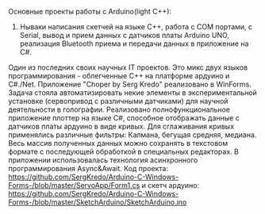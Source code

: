 Основные проекты работы с Arduino(light C++):

1. Нываки написания скетчей на языке C++, работа с COM портами, с Serial, вывод и прием данных с датчиков платы Arduino UNO, реализация Bluetooth приема и передачи данных в приложение на C#.

Один из последних своих научных IT проектов. Это микс двух языков программирования - облегченные C++ на платформе ардуино и C#./Net. Приложение "Choper by Serg Kredo" реализовано в WinForms. Задача стояла автоматизировать некие элементы в экспериментальной установке (сервопривод с различными датчиками) для научной деятельности в голографии. Реализовано полнофункциональное приложение плоттер на языке C#, способное отображать данные с датчиков платы ардуино в виде кривых. Для сглаживания кривых применялись различные фильтры: Калмана, бегущая средняя, медиана. Весь массив полученных данных можно сохранять в текстовом формате с последующей обработкой в специальных редакторах. В приложении использовалась технология асинхронного программирования Async&Await. Код проекта: https://github.com/SergKredo/Arduino-C-Windows-Forms-/blob/master/ServoApp/Form1.cs и скетч ардуино: https://github.com/SergKredo/Arduino-C-Windows-Forms-/blob/master/SketchArduino/SketchArduino.ino
